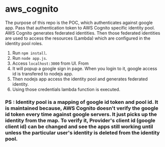 # aws_cognito
The purpose of this repo is the POC, which authenticates against google app. Pass that authentication token to AWS Cognito specific identity pool. AWS Cognito generates federated identities. Then those federated identities are used to access the resources (Lambda) which are configured in the identity pool roles.

1. Run `npm install`.
2. Run `node app.js`.
3. Access `localhost:3000` from UI. From 
4. It will popup a google sign in page. When you login to it, google access id is transfered to nodejs app.
5. Then nodejs app access the identity pool and generates federated identity.
6. Using those credentials lambda function is executed.

### PS : Identity pool is a mapping of google id token and pool id. It is maintained because, AWS Cognito doesn't verify the google id token every time against google servers. It just picks up the identity from the map. To verify it, Provider's client id (google client id) can be changed and see the apps still working until unless the particular user's identity is deleted from the identity pool.